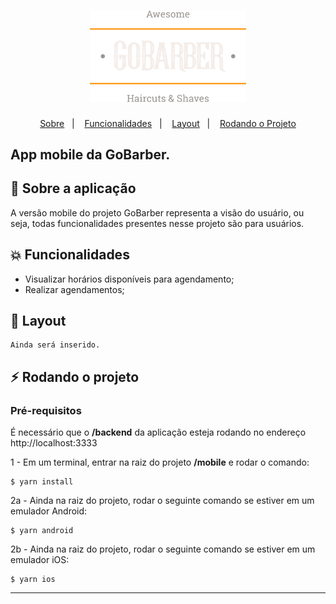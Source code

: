 <h1 align="center">
    <img alt="GoBarber" title="#delicinha" src="../.github/gobarber.png" width="250px" />
</h1>

<p align="center">
  <a href="#rocket-sobre">Sobre</a>&nbsp;&nbsp;&nbsp;|&nbsp;&nbsp;&nbsp;
  <a href="#collision-funcionalidades">Funcionalidades</a>&nbsp;&nbsp;&nbsp;|&nbsp;&nbsp;&nbsp;
  <a href="#-layout">Layout</a>&nbsp;&nbsp;&nbsp;|&nbsp;&nbsp;&nbsp;
  <a href="#zap-rodando-o-projeto">Rodando o Projeto</a>
</p>

<h2>
<strong>App mobile</strong> da GoBarber.
</h2>

## 🚀 Sobre a aplicação

A versão mobile do projeto GoBarber representa a visão do usuário, ou seja, todas funcionalidades presentes nesse projeto são para usuários.

## :collision: Funcionalidades

- Visualizar horários disponíveis para agendamento;
- Realizar agendamentos;

## 🎨 Layout

```
Ainda será inserido.
```

## :zap: Rodando o projeto

### Pré-requisitos

É necessário que o **/backend** da aplicação esteja rodando no endereço http://localhost:3333

1 - Em um terminal, entrar na raiz do projeto **/mobile** e rodar o comando:

```
$ yarn install
```

2a - Ainda na raiz do projeto, rodar o seguinte comando se estiver em um emulador Android:

```
$ yarn android
```

2b - Ainda na raiz do projeto, rodar o seguinte comando se estiver em um emulador iOS:

```
$ yarn ios
```

---
